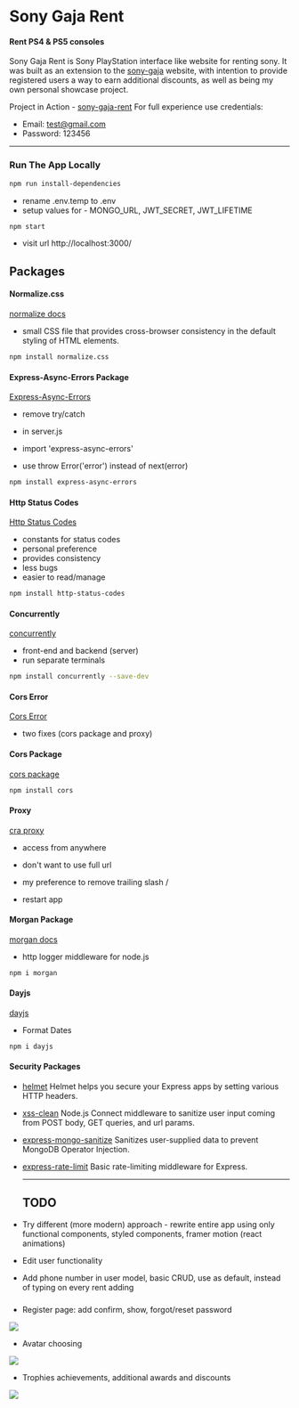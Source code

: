 # Sony Gaja Rent


#### Rent PS4 & PS5 consoles

Sony Gaja Rent is Sony PlayStation interface like website for renting sony. It was built as an extension to the [sony-gaja](https://github.com/Dok92/sony-gaja) website, with intention to provide registered users a way to earn additional discounts, as well as being my own personal showcase project.

Project in Action - [sony-gaja-rent](https://sony-gaja-rent.herokuapp.com/)
For full experience use credentials:
- Email:     test@gmail.com
- Password:  123456
---
### Run The App Locally

```sh
npm run install-dependencies
```

- rename .env.temp to .env
- setup values for - MONGO_URL, JWT_SECRET, JWT_LIFETIME 

```sh
npm start
```

- visit url http://localhost:3000/


## Packages

#### Normalize.css 
[normalize docs](https://necolas.github.io/normalize.css/)


- small CSS file that provides cross-browser consistency in the default styling of HTML elements.
```sh
npm install normalize.css
```

#### Express-Async-Errors Package
[Express-Async-Errors](https://www.npmjs.com/package/express-async-errors)


- remove try/catch
- in server.js
- import 'express-async-errors'

- use throw Error('error') instead of next(error)
```sh
npm install express-async-errors
```

#### Http Status Codes
[Http Status Codes](https://www.npmjs.com/package/http-status-codes)

- constants for status codes
- personal preference
- provides consistency
- less bugs
- easier to read/manage


```sh
npm install http-status-codes
```
#### Concurrently
[concurrently](https://www.npmjs.com/package/concurrently)

- front-end and backend (server)
- run separate terminals

```sh
npm install concurrently --save-dev

```

#### Cors Error

[Cors Error](https://developer.mozilla.org/en-US/docs/Web/HTTP/CORS)

- two fixes (cors package and proxy)

#### Cors Package

[cors package](https://www.npmjs.com/package/cors)

```sh
npm install cors
```


#### Proxy
[cra proxy](https://create-react-app.dev/docs/proxying-api-requests-in-development/)

- access from anywhere
- don't want to use full url


- my preference to remove trailing slash /
- restart app


#### Morgan Package

[morgan docs](https://www.npmjs.com/package/morgan)

- http logger middleware for node.js
```sh
npm i morgan
```


#### Dayjs
[dayjs](https://www.npmjs.com/package/dayjs)

- Format Dates
```sh
npm i dayjs
```


#### Security Packages

- [helmet](https://www.npmjs.com/package/helmet)
  Helmet helps you secure your Express apps by setting various HTTP headers.
- [xss-clean](https://www.npmjs.com/package/xss-clean)
  Node.js Connect middleware to sanitize user input coming from POST body, GET queries, and url params.
- [express-mongo-sanitize](https://www.npmjs.com/package/express-mongo-sanitize)
  Sanitizes user-supplied data to prevent MongoDB Operator Injection.
- [express-rate-limit](https://www.npmjs.com/package/express-rate-limit)
  Basic rate-limiting middleware for Express.

  ---

  ## TODO

- Try different (more modern) approach - rewrite entire app using only functional components, styled        components, framer motion (react animations)
- Edit user functionality
- Add phone number in user model, basic CRUD, use as default, instead of typing on every rent adding
###

- Register page: add confirm, show, forgot/reset password

![](https://i.stack.imgur.com/NjuC4.gif)

- Avatar choosing

![](https://static1.makeuseofimages.com/wordpress/wp-content/uploads/2021/09/ps4-select-an-avatar.jpeg)

- Trophies achievements, additional awards and discounts

![](https://images.pushsquare.com/56b6e4b00c211/1280x720.jpg)